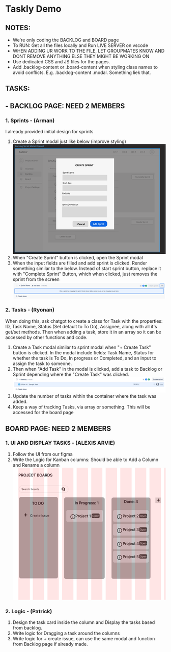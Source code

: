 # Taskly Demo

## NOTES:

- We're only coding the BACKLOG and BOARD page
- To RUN: Get all the files locally and Run LIVE SERVER on vscode 
- WHEN ADDING UR WORK TO THE FILE, LET GROUPMATES KNOW AND DONT REMOVE ANYTHING ELSE THEY MIGHT BE WORKING ON
- Use dedicated CSS and JS files for the pages.
- Add .backlog-content or .board-content when styling class names to avoid conflicts. E.g. .backlog-content .modal. Something liek that.


## TASKS:

## - BACKLOG PAGE: NEED 2 MEMBERS

### 1. Sprints - (Arman)

I already provided initial design for sprints

1. Create a Sprint modal just like below (improve styling) ![alt text](/assets/image-2.png)
2. When "Create Sprint" button is clicked, open the Sprint modal
3. When the input fields are filled and add sprint is clicked. Render something similar to the below. Instead of start sprint button, replace it with "Complete Sprint" Button, which when clicked, just removes the sprint from the screen![alt text](/assets/image-3.png)


### 2. Tasks - (Ryonan)

When doing this, ask chatgpt to create a class for Task with the properties: ID, Task Name, Status (Set default to To Do), Assignee, along with all it's get/set methods.
Then when adding a task, store it in an array so it can be accessed by other functions and code.

1. Create a Task modal similar to sprint modal when "+ Create Task" button is clicked. In the modal include fields: Task Name, Status for whether the task is To Do, In progress or Completed, and an input to assign the task to someone.
2. Then when "Add Task" in the modal is clicked, add a task to Backlog or Sprint depending where the "Create Task" was clicked.
![alt text](/assets/image-4.png)
3. Update the number of tasks within the container where the task was added.
4. Keep a way of tracking Tasks, via array or something. This will be accessed for the board page

## BOARD PAGE: NEED 2 MEMBERS

### 1. UI AND DISPLAY TASKS - (ALEXIS ARVIE)

1. Follow the UI from our figma
3. Write the Logic for Kanban columns: Should be able to Add a Column and Rename a column
![alt text](/assets/image-5.png)

### 2. Logic - (Patrick)

1. Design the task card inside the column and Display the tasks based from backlog.
2. Write logic for Dragging a task around the columns
4. Write logic for + create issue, can use the same modal and function from Backlog page if already made.
